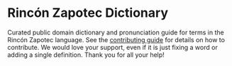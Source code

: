 
# Rincón Zapotec Dictionary

Curated public domain dictionary and pronunciation guide for terms in the Rincón Zapotec language. See the [contributing guide](https://github.com/drumworkteam/term/blob/make/.github/contributing.md) for details on how to contribute. We would love your support, even if it is just fixing a word or adding a single definition. Thank you for all your help!
